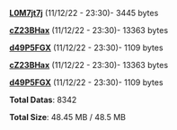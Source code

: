 [**L0M7jt7j**](/data/L0M7jt7j.txt) (11/12/22 - 23:30)- 3445 bytes

[**cZ23BHax**](/data/cZ23BHax.txt) (11/12/22 - 23:30)- 13363 bytes

[**d49P5FGX**](/data/d49P5FGX.txt) (11/12/22 - 23:30)- 1109 bytes

[**cZ23BHax**](/data/cZ23BHax.txt) (11/12/22 - 23:30)- 13363 bytes

[**d49P5FGX**](/data/d49P5FGX.txt) (11/12/22 - 23:30)- 1109 bytes

**Total Datas**: 8342

**Total Size**: 48.45 MB / 48.5 MB